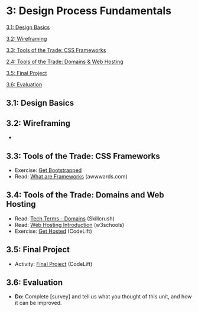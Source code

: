 3: Design Process Fundamentals
=========================

[3.1: Design Basics](#31-design-basics)

[3.2: Wireframing](#32-wireframing)

[3.3: Tools of the Trade: CSS Frameworks](#33-tools-of-the-trade-css-frameworks)

[2.4: Tools of the Trade: Domains & Web Hosting](#34-tools-of-the-trade-domains-and-web-hosting)

[3.5: Final Project](#35-final-project)

[3.6: Evaluation](#36-evaluation)

<a id="31-design-basics">3.1: Design Basics</a>
---------------------



<a id="32-wireframing">3.2: Wireframing</a>
-----------------------

+ 

<a id="33-tools-of-the-trade-css-frameworks">3.3: Tools of the Trade: CSS Frameworks</a>
-----------------------------
+ Exercise: [Get Bootstrapped](https://docs.google.com/document/d/1JOl5TqiWAjfnRK_pyPBlhwFH3WVdKrsXjVzYrqYS_cM/edit?usp=sharing)
+ Read: [What are Frameworks](http://www.awwwards.com/what-are-frameworks-22-best-responsive-css-frameworks-for-web-design.html) (awwwards.com)


<a id="34-tools-of-the-trade-domains-and-web-hosting">3.4: Tools of the Trade: Domains and Web Hosting</a>
-----------------------------

+ Read: [Tech Terms - Domains](http://skillcrush.com/2012/05/14/domain/) (Skillcrush)
+ Read: [Web Hosting Introduction](http://skillcrush.com/2012/05/14/domain/) (w3schools)
+ Exercise: [Get Hosted](https://docs.google.com/document/d/18MyPNBt0Y9-OLMW1cOCtXUk9zmOUepr9Jg9A5KHmfS0/edit?usp=sharing) (CodeLift)

<a id="35-final-project">3.5: Final Project</a>
-----------------------------

+ Activity: [Final Project](https://docs.google.com/document/d/1wn6twYeKJbfgeWd3y9MNyHgjXDo7KQv0cpIDdS03j1w/edit?usp=sharing) (CodeLift)


<a id="36-evaluation">3.6: Evaluation</a>
---------------------------------------

+ **Do:** Complete [survey] and tell us what you thought of this unit, and how it can be improved.

